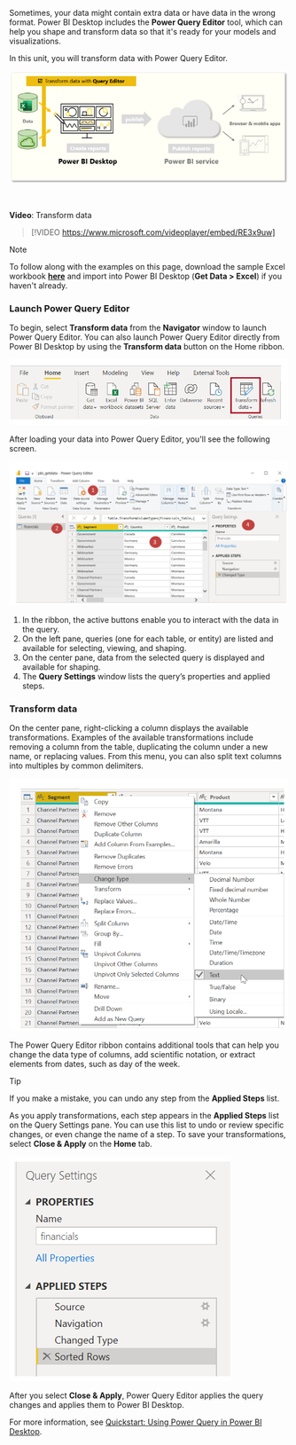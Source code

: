 ﻿Sometimes, your data might contain extra data or have data in the wrong format. Power BI Desktop includes the **Power Query Editor** tool, which can help you shape and transform data so that it's ready for your models and visualizations. 

In this unit, you will transform data with Power Query Editor.

![This page covers "Transform data with Query Editor".](../media/04-power-bi-desktop-task-overview.png)

&nbsp;

**Video**: Transform data
> [!VIDEO https://www.microsoft.com/videoplayer/embed/RE3x9uw]

> [!NOTE]
> To follow along with the examples on this page, download the sample Excel workbook <a href="https://go.microsoft.com/fwlink/?linkid=2114225" target="_blank">**here**</a> and import into Power BI Desktop (**Get Data > Excel**) if you haven't already.

### Launch Power Query Editor

To begin, select **Transform data** from the **Navigator** window to launch Power Query Editor. You can also launch Power Query Editor directly from Power BI Desktop by using the **Transform data** button on the Home ribbon.

![Screenshot of Transform data button.](../media/03-power-bi-desktop-edit-queries.png)

After loading your data into Power Query Editor, you'll see the following screen.

![The four areas of the Power Query Editor screen.](../media/03-power-bi-desktop-query-editor.png)

1. In the ribbon, the active buttons enable you to interact with the data in the query.
2. On the left pane, queries (one for each table, or entity) are listed and available for selecting, viewing, and shaping.
3. On the center pane, data from the selected query is displayed and available for shaping.
4. The **Query Settings** window lists the query’s properties and applied steps.

### Transform data

On the center pane, right-clicking a column displays the available transformations. Examples of the available transformations include removing a column from the table, duplicating the column under a new name, or replacing values. From this menu, you can also split text columns into multiples by common delimiters.

![Screenshot of the Change Type menu.](../media/03-power-bi-desktop-query-editor-right-click.png)

The Power Query Editor ribbon contains additional tools that can help you change the data type of columns, add scientific notation, or extract elements from dates, such as day of the week.

> [!TIP] 
> If you make a mistake, you can undo any step from the **Applied Steps** list.

As you apply transformations, each step appears in the **Applied Steps** list on the Query Settings pane. You can use this list to undo or review specific changes, or even change the name of a step. To save your transformations, select **Close & Apply** on the **Home** tab.

![Screenshot of the Query Settings dialog.](../media/04-power-bi-desktop-query-editor-applied-steps.png)

After you select **Close & Apply**, Power Query Editor applies the query changes and applies them to Power BI Desktop.

For more information, see [Quickstart: Using Power Query in Power BI Desktop](https://docs.microsoft.com/power-query/power-query-quickstart-using-power-bi/?azure-portal=true).
